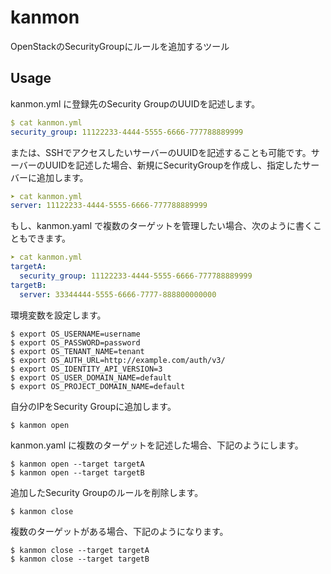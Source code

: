 # kanmon
OpenStackのSecurityGroupにルールを追加するツール

## Usage

kanmon.yml に登録先のSecurity GroupのUUIDを記述します。

```yaml
$ cat kanmon.yml
security_group: 11122233-4444-5555-6666-777788889999
```

または、SSHでアクセスしたいサーバーのUUIDを記述することも可能です。サーバーのUUIDを記述した場合、新規にSecurityGroupを作成し、指定したサーバーに追加します。

```yaml
➤ cat kanmon.yml
server: 11122233-4444-5555-6666-777788889999
```

もし、kanmon.yaml で複数のターゲットを管理したい場合、次のように書くこともできます。

```yaml
➤ cat kanmon.yml
targetA:
  security_group: 11122233-4444-5555-6666-777788889999
targetB:
  server: 33344444-5555-6666-7777-888800000000
```

環境変数を設定します。

```
$ export OS_USERNAME=username
$ export OS_PASSWORD=password
$ export OS_TENANT_NAME=tenant
$ export OS_AUTH_URL=http://example.com/auth/v3/
$ export OS_IDENTITY_API_VERSION=3
$ export OS_USER_DOMAIN_NAME=default
$ export OS_PROJECT_DOMAIN_NAME=default
```

自分のIPをSecurity Groupに追加します。

```
$ kanmon open
```

kanmon.yaml に複数のターゲットを記述した場合、下記のようにします。

```
$ kanmon open --target targetA
$ kanmon open --target targetB
```

追加したSecurity Groupのルールを削除します。

```
$ kanmon close
```

複数のターゲットがある場合、下記のようになります。

```
$ kanmon close --target targetA
$ kanmon close --target targetB
```
